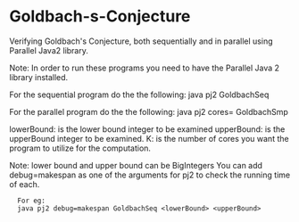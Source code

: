 # Goldbach-s-Conjecture
Verifying Goldbach's Conjecture, both sequentially and in parallel using Parallel Java2 library.

Note: In order to run these programs you need to have the Parallel Java 2 library installed.

For the sequential program do the the following:
java pj2 GoldbachSeq <lowerBound> <upperBound>

For the parallel program do the the following:
java pj2 cores=<K> GoldbachSmp <lowerBound> <upperBound>

lowerBound: is the lower bound integer to be examined
upperBound: is the upperBound integer to be examined.
K: is the number of cores you want the program to utilize for the computation.

Note: lower bound and upper bound can be BigIntegers
      You can add debug=makespan as one of the arguments for pj2 to check the running time of each.
      
      For eg:
      java pj2 debug=makespan GoldbachSeq <lowerBound> <upperBound>
